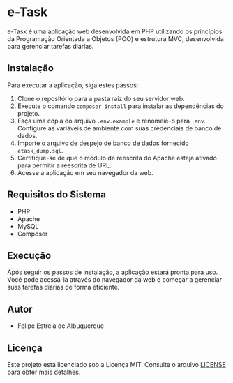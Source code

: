 # e-Task

e-Task é uma aplicação web desenvolvida em PHP utilizando os princípios da Programação Orientada a Objetos (POO) e estrutura MVC, desenvolvida para gerenciar tarefas diárias.

## Instalação

Para executar a aplicação, siga estes passos:

1. Clone o repositório para a pasta raiz do seu servidor web.
2. Execute o comando `composer install` para instalar as dependências do projeto.
3. Faça uma cópia do arquivo `.env.example` e renomeie-o para `.env`. Configure as variáveis de ambiente com suas credenciais de banco de dados.
4. Importe o arquivo de despejo de banco de dados fornecido `etask_dump.sql`.
5. Certifique-se de que o módulo de reescrita do Apache esteja ativado para permitir a reescrita de URL.
6. Acesse a aplicação em seu navegador da web.

## Requisitos do Sistema

- PHP
- Apache
- MySQL
- Composer

## Execução

Após seguir os passos de instalação, a aplicação estará pronta para uso. Você pode acessá-la através do navegador da web e começar a gerenciar suas tarefas diárias de forma eficiente.

## Autor

- Felipe Estrela de Albuquerque

## Licença

Este projeto está licenciado sob a Licença MIT. Consulte o arquivo [LICENSE](LICENSE) para obter mais detalhes.

